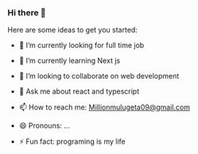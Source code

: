 ### Hi there 👋

Here are some ideas to get you started:

- 🔭 I’m currently looking for full time job
- 🌱 I’m currently learning Next js
- 👯 I’m looking to collaborate on web development

- 💬 Ask me about react and typescript
- 📫 How to reach me: Millionmulugeta09@gmail.com
- 😄 Pronouns: ...
- ⚡ Fun fact: programing is my life

